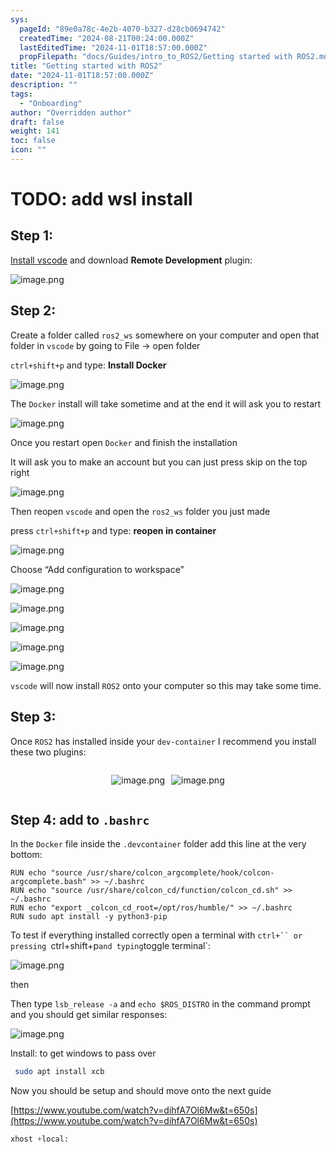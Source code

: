 ```yaml
---
sys:
  pageId: "89e0a78c-4e2b-4070-b327-d28cb0694742"
  createdTime: "2024-08-21T00:24:00.000Z"
  lastEditedTime: "2024-11-01T18:57:00.000Z"
  propFilepath: "docs/Guides/intro_to_ROS2/Getting started with ROS2.md"
title: "Getting started with ROS2"
date: "2024-11-01T18:57:00.000Z"
description: ""
tags:
  - "Onboarding"
author: "Overridden author"
draft: false
weight: 141
toc: false
icon: ""
---
```


# TODO: add wsl install

## Step 1:

[Install vscode](https://code.visualstudio.com/download) and download **Remote Development** plugin:

![image.png](https://prod-files-secure.s3.us-west-2.amazonaws.com/d518164a-d88e-44d1-a4ee-3adb3bd8bce0/efb52993-1881-4a40-b95e-6f020334f022/image.png?X-Amz-Algorithm=AWS4-HMAC-SHA256&X-Amz-Content-Sha256=UNSIGNED-PAYLOAD&X-Amz-Credential=ASIAZI2LB4667GE7T7F7%2F20250221%2Fus-west-2%2Fs3%2Faws4_request&X-Amz-Date=20250221T021036Z&X-Amz-Expires=3600&X-Amz-Security-Token=IQoJb3JpZ2luX2VjEKD%2F%2F%2F%2F%2F%2F%2F%2F%2F%2FwEaCXVzLXdlc3QtMiJHMEUCIQDLw3KhVhuSQVbDLYBMEBkXC%2B2yX6tm5NIONA%2BmHBxWPwIgYKly12P2kA1zuHcBGfIHtYbj2Py9cYsBIQgbYg4MPk8qiAQIyf%2F%2F%2F%2F%2F%2F%2F%2F%2F%2FARAAGgw2Mzc0MjMxODM4MDUiDA85rrZ%2FvtLQvh0ouSrcA7Qqri5kHcnYY%2BsksrgYn4ZYOD2o6ZWGfVZPou%2BZCsWrvv4ZXUorOqjqjKFQHtJ407QODxVbziSvHiFKni%2BUyGK%2FsuyTE20Lv%2Bt3mzjX8nlcX748JKmVAev%2FowwOORya0N1Pzsqs7VVCgAjtERg4T3%2FtC2LqRcCP18YJHjjKvDAz5EguambbgXwtNkeCGCp%2BxNDtUgHpr%2BtSdaBmRkZ0aJrl27cF%2Fm5LlfVxWKr9auvF2DaNhG3lxJYWrPcRt1H7BlECOHBmsdCL8Zx3c7mEpEsRnjJdJvS7TVL6BB6OsZLIMEQTMM7Vv2F69V3zkabl7YCaBVoJ2B%2FjL7rnmAutWLrg3QLhMwdjmLFBXR4dab99GG4GlLr5QpZvMvHkqmsff%2BntCWLUJVV5TnJnJiDJDnlYf2aZszmPomsZErIcSGo6LyEYOGnFj8ieqcHZn7AnYvRJm0EHmYM9s%2FQQ5UP8BcXf8iBweRaYZyLyoGWA7iWWGQVLOzdG%2BjanW4QJa%2BEFIgqO8ladbHzTsNFHSiCa7viT%2BKry9XDvDvLrMG7zfIVbuL9PpRr1tNtMdRqOH%2FUoPeTH9SMgOOLxZYl00bV8hWdFltwCIMWARS4iq7WqUlLampl%2FQJCTfYfxANgTMJWF370GOqUBhoQNnVp5Q2%2BO%2FQpST8ZUfa7o3DqhugdiMKoQcB66ZCeHqTC1vua7nwDCEmK5h4gri0li50yisWAq297Itc%2BDqnYzgBy50JvOr6EasUeewUdECd01%2FRLvDFWX7rT4fhQgvrUoqoe%2FKCMlRsHiVoknXTsPbNMXsYW7Qusd0JxK1Ya4Ge39%2FkaBZhDOgl%2BIjntCsD5RYQK1QWj9JfDUwikc0tkYGAfI&X-Amz-Signature=445a1459e500e088538f5616bc5d4bbc34055821cd5e0710e64a5da3fe366daa&X-Amz-SignedHeaders=host&x-id=GetObject)

## Step 2:

Create a folder called `ros2_ws` somewhere on your computer and open that folder in `vscode` by going to File → open folder 

`ctrl+shift+p` and type: **Install Docker**

![image.png](https://prod-files-secure.s3.us-west-2.amazonaws.com/d518164a-d88e-44d1-a4ee-3adb3bd8bce0/2269dc0e-1cd5-47ff-bceb-c04ad9b2eab0/image.png?X-Amz-Algorithm=AWS4-HMAC-SHA256&X-Amz-Content-Sha256=UNSIGNED-PAYLOAD&X-Amz-Credential=ASIAZI2LB4667GE7T7F7%2F20250221%2Fus-west-2%2Fs3%2Faws4_request&X-Amz-Date=20250221T021036Z&X-Amz-Expires=3600&X-Amz-Security-Token=IQoJb3JpZ2luX2VjEKD%2F%2F%2F%2F%2F%2F%2F%2F%2F%2FwEaCXVzLXdlc3QtMiJHMEUCIQDLw3KhVhuSQVbDLYBMEBkXC%2B2yX6tm5NIONA%2BmHBxWPwIgYKly12P2kA1zuHcBGfIHtYbj2Py9cYsBIQgbYg4MPk8qiAQIyf%2F%2F%2F%2F%2F%2F%2F%2F%2F%2FARAAGgw2Mzc0MjMxODM4MDUiDA85rrZ%2FvtLQvh0ouSrcA7Qqri5kHcnYY%2BsksrgYn4ZYOD2o6ZWGfVZPou%2BZCsWrvv4ZXUorOqjqjKFQHtJ407QODxVbziSvHiFKni%2BUyGK%2FsuyTE20Lv%2Bt3mzjX8nlcX748JKmVAev%2FowwOORya0N1Pzsqs7VVCgAjtERg4T3%2FtC2LqRcCP18YJHjjKvDAz5EguambbgXwtNkeCGCp%2BxNDtUgHpr%2BtSdaBmRkZ0aJrl27cF%2Fm5LlfVxWKr9auvF2DaNhG3lxJYWrPcRt1H7BlECOHBmsdCL8Zx3c7mEpEsRnjJdJvS7TVL6BB6OsZLIMEQTMM7Vv2F69V3zkabl7YCaBVoJ2B%2FjL7rnmAutWLrg3QLhMwdjmLFBXR4dab99GG4GlLr5QpZvMvHkqmsff%2BntCWLUJVV5TnJnJiDJDnlYf2aZszmPomsZErIcSGo6LyEYOGnFj8ieqcHZn7AnYvRJm0EHmYM9s%2FQQ5UP8BcXf8iBweRaYZyLyoGWA7iWWGQVLOzdG%2BjanW4QJa%2BEFIgqO8ladbHzTsNFHSiCa7viT%2BKry9XDvDvLrMG7zfIVbuL9PpRr1tNtMdRqOH%2FUoPeTH9SMgOOLxZYl00bV8hWdFltwCIMWARS4iq7WqUlLampl%2FQJCTfYfxANgTMJWF370GOqUBhoQNnVp5Q2%2BO%2FQpST8ZUfa7o3DqhugdiMKoQcB66ZCeHqTC1vua7nwDCEmK5h4gri0li50yisWAq297Itc%2BDqnYzgBy50JvOr6EasUeewUdECd01%2FRLvDFWX7rT4fhQgvrUoqoe%2FKCMlRsHiVoknXTsPbNMXsYW7Qusd0JxK1Ya4Ge39%2FkaBZhDOgl%2BIjntCsD5RYQK1QWj9JfDUwikc0tkYGAfI&X-Amz-Signature=f4c78409759fe85b137c8c9a684145d603c8f0b1ea86ba0586a2ed1b4df3da32&X-Amz-SignedHeaders=host&x-id=GetObject)

The `Docker` install will take sometime and at the end it will ask you to restart

![image.png](https://prod-files-secure.s3.us-west-2.amazonaws.com/d518164a-d88e-44d1-a4ee-3adb3bd8bce0/ed233f78-be33-4b1f-b89c-9c346c0e961e/image.png?X-Amz-Algorithm=AWS4-HMAC-SHA256&X-Amz-Content-Sha256=UNSIGNED-PAYLOAD&X-Amz-Credential=ASIAZI2LB4667GE7T7F7%2F20250221%2Fus-west-2%2Fs3%2Faws4_request&X-Amz-Date=20250221T021036Z&X-Amz-Expires=3600&X-Amz-Security-Token=IQoJb3JpZ2luX2VjEKD%2F%2F%2F%2F%2F%2F%2F%2F%2F%2FwEaCXVzLXdlc3QtMiJHMEUCIQDLw3KhVhuSQVbDLYBMEBkXC%2B2yX6tm5NIONA%2BmHBxWPwIgYKly12P2kA1zuHcBGfIHtYbj2Py9cYsBIQgbYg4MPk8qiAQIyf%2F%2F%2F%2F%2F%2F%2F%2F%2F%2FARAAGgw2Mzc0MjMxODM4MDUiDA85rrZ%2FvtLQvh0ouSrcA7Qqri5kHcnYY%2BsksrgYn4ZYOD2o6ZWGfVZPou%2BZCsWrvv4ZXUorOqjqjKFQHtJ407QODxVbziSvHiFKni%2BUyGK%2FsuyTE20Lv%2Bt3mzjX8nlcX748JKmVAev%2FowwOORya0N1Pzsqs7VVCgAjtERg4T3%2FtC2LqRcCP18YJHjjKvDAz5EguambbgXwtNkeCGCp%2BxNDtUgHpr%2BtSdaBmRkZ0aJrl27cF%2Fm5LlfVxWKr9auvF2DaNhG3lxJYWrPcRt1H7BlECOHBmsdCL8Zx3c7mEpEsRnjJdJvS7TVL6BB6OsZLIMEQTMM7Vv2F69V3zkabl7YCaBVoJ2B%2FjL7rnmAutWLrg3QLhMwdjmLFBXR4dab99GG4GlLr5QpZvMvHkqmsff%2BntCWLUJVV5TnJnJiDJDnlYf2aZszmPomsZErIcSGo6LyEYOGnFj8ieqcHZn7AnYvRJm0EHmYM9s%2FQQ5UP8BcXf8iBweRaYZyLyoGWA7iWWGQVLOzdG%2BjanW4QJa%2BEFIgqO8ladbHzTsNFHSiCa7viT%2BKry9XDvDvLrMG7zfIVbuL9PpRr1tNtMdRqOH%2FUoPeTH9SMgOOLxZYl00bV8hWdFltwCIMWARS4iq7WqUlLampl%2FQJCTfYfxANgTMJWF370GOqUBhoQNnVp5Q2%2BO%2FQpST8ZUfa7o3DqhugdiMKoQcB66ZCeHqTC1vua7nwDCEmK5h4gri0li50yisWAq297Itc%2BDqnYzgBy50JvOr6EasUeewUdECd01%2FRLvDFWX7rT4fhQgvrUoqoe%2FKCMlRsHiVoknXTsPbNMXsYW7Qusd0JxK1Ya4Ge39%2FkaBZhDOgl%2BIjntCsD5RYQK1QWj9JfDUwikc0tkYGAfI&X-Amz-Signature=e03e95d20cade222c1ae4aa2a40b217b13669a7d910bfcb5bdaf617cedc1408c&X-Amz-SignedHeaders=host&x-id=GetObject)

Once you restart open `Docker` and finish the installation

It will ask you to make an account but you can just press skip on the top right

![image.png](https://prod-files-secure.s3.us-west-2.amazonaws.com/d518164a-d88e-44d1-a4ee-3adb3bd8bce0/21010ad9-1659-4fd9-9f59-9932a09b2a3d/image.png?X-Amz-Algorithm=AWS4-HMAC-SHA256&X-Amz-Content-Sha256=UNSIGNED-PAYLOAD&X-Amz-Credential=ASIAZI2LB4667GE7T7F7%2F20250221%2Fus-west-2%2Fs3%2Faws4_request&X-Amz-Date=20250221T021036Z&X-Amz-Expires=3600&X-Amz-Security-Token=IQoJb3JpZ2luX2VjEKD%2F%2F%2F%2F%2F%2F%2F%2F%2F%2FwEaCXVzLXdlc3QtMiJHMEUCIQDLw3KhVhuSQVbDLYBMEBkXC%2B2yX6tm5NIONA%2BmHBxWPwIgYKly12P2kA1zuHcBGfIHtYbj2Py9cYsBIQgbYg4MPk8qiAQIyf%2F%2F%2F%2F%2F%2F%2F%2F%2F%2FARAAGgw2Mzc0MjMxODM4MDUiDA85rrZ%2FvtLQvh0ouSrcA7Qqri5kHcnYY%2BsksrgYn4ZYOD2o6ZWGfVZPou%2BZCsWrvv4ZXUorOqjqjKFQHtJ407QODxVbziSvHiFKni%2BUyGK%2FsuyTE20Lv%2Bt3mzjX8nlcX748JKmVAev%2FowwOORya0N1Pzsqs7VVCgAjtERg4T3%2FtC2LqRcCP18YJHjjKvDAz5EguambbgXwtNkeCGCp%2BxNDtUgHpr%2BtSdaBmRkZ0aJrl27cF%2Fm5LlfVxWKr9auvF2DaNhG3lxJYWrPcRt1H7BlECOHBmsdCL8Zx3c7mEpEsRnjJdJvS7TVL6BB6OsZLIMEQTMM7Vv2F69V3zkabl7YCaBVoJ2B%2FjL7rnmAutWLrg3QLhMwdjmLFBXR4dab99GG4GlLr5QpZvMvHkqmsff%2BntCWLUJVV5TnJnJiDJDnlYf2aZszmPomsZErIcSGo6LyEYOGnFj8ieqcHZn7AnYvRJm0EHmYM9s%2FQQ5UP8BcXf8iBweRaYZyLyoGWA7iWWGQVLOzdG%2BjanW4QJa%2BEFIgqO8ladbHzTsNFHSiCa7viT%2BKry9XDvDvLrMG7zfIVbuL9PpRr1tNtMdRqOH%2FUoPeTH9SMgOOLxZYl00bV8hWdFltwCIMWARS4iq7WqUlLampl%2FQJCTfYfxANgTMJWF370GOqUBhoQNnVp5Q2%2BO%2FQpST8ZUfa7o3DqhugdiMKoQcB66ZCeHqTC1vua7nwDCEmK5h4gri0li50yisWAq297Itc%2BDqnYzgBy50JvOr6EasUeewUdECd01%2FRLvDFWX7rT4fhQgvrUoqoe%2FKCMlRsHiVoknXTsPbNMXsYW7Qusd0JxK1Ya4Ge39%2FkaBZhDOgl%2BIjntCsD5RYQK1QWj9JfDUwikc0tkYGAfI&X-Amz-Signature=ea8dd2f75ad86b07df45c6652be36964840fd296675e8abdd237bbf449edb0e5&X-Amz-SignedHeaders=host&x-id=GetObject)

Then reopen `vscode` and open the `ros2_ws` folder you just made

press `ctrl+shift+p` and type: **reopen in container**

![image.png](https://prod-files-secure.s3.us-west-2.amazonaws.com/d518164a-d88e-44d1-a4ee-3adb3bd8bce0/4e93b8c2-41ad-488c-8095-c74205196118/image.png?X-Amz-Algorithm=AWS4-HMAC-SHA256&X-Amz-Content-Sha256=UNSIGNED-PAYLOAD&X-Amz-Credential=ASIAZI2LB4667GE7T7F7%2F20250221%2Fus-west-2%2Fs3%2Faws4_request&X-Amz-Date=20250221T021036Z&X-Amz-Expires=3600&X-Amz-Security-Token=IQoJb3JpZ2luX2VjEKD%2F%2F%2F%2F%2F%2F%2F%2F%2F%2FwEaCXVzLXdlc3QtMiJHMEUCIQDLw3KhVhuSQVbDLYBMEBkXC%2B2yX6tm5NIONA%2BmHBxWPwIgYKly12P2kA1zuHcBGfIHtYbj2Py9cYsBIQgbYg4MPk8qiAQIyf%2F%2F%2F%2F%2F%2F%2F%2F%2F%2FARAAGgw2Mzc0MjMxODM4MDUiDA85rrZ%2FvtLQvh0ouSrcA7Qqri5kHcnYY%2BsksrgYn4ZYOD2o6ZWGfVZPou%2BZCsWrvv4ZXUorOqjqjKFQHtJ407QODxVbziSvHiFKni%2BUyGK%2FsuyTE20Lv%2Bt3mzjX8nlcX748JKmVAev%2FowwOORya0N1Pzsqs7VVCgAjtERg4T3%2FtC2LqRcCP18YJHjjKvDAz5EguambbgXwtNkeCGCp%2BxNDtUgHpr%2BtSdaBmRkZ0aJrl27cF%2Fm5LlfVxWKr9auvF2DaNhG3lxJYWrPcRt1H7BlECOHBmsdCL8Zx3c7mEpEsRnjJdJvS7TVL6BB6OsZLIMEQTMM7Vv2F69V3zkabl7YCaBVoJ2B%2FjL7rnmAutWLrg3QLhMwdjmLFBXR4dab99GG4GlLr5QpZvMvHkqmsff%2BntCWLUJVV5TnJnJiDJDnlYf2aZszmPomsZErIcSGo6LyEYOGnFj8ieqcHZn7AnYvRJm0EHmYM9s%2FQQ5UP8BcXf8iBweRaYZyLyoGWA7iWWGQVLOzdG%2BjanW4QJa%2BEFIgqO8ladbHzTsNFHSiCa7viT%2BKry9XDvDvLrMG7zfIVbuL9PpRr1tNtMdRqOH%2FUoPeTH9SMgOOLxZYl00bV8hWdFltwCIMWARS4iq7WqUlLampl%2FQJCTfYfxANgTMJWF370GOqUBhoQNnVp5Q2%2BO%2FQpST8ZUfa7o3DqhugdiMKoQcB66ZCeHqTC1vua7nwDCEmK5h4gri0li50yisWAq297Itc%2BDqnYzgBy50JvOr6EasUeewUdECd01%2FRLvDFWX7rT4fhQgvrUoqoe%2FKCMlRsHiVoknXTsPbNMXsYW7Qusd0JxK1Ya4Ge39%2FkaBZhDOgl%2BIjntCsD5RYQK1QWj9JfDUwikc0tkYGAfI&X-Amz-Signature=4b14b6ae80fdebe1b81d970125198e5abac8c4c4e2191c8d0bb3447fc6e2f134&X-Amz-SignedHeaders=host&x-id=GetObject)

Choose “Add configuration to workspace”

![image.png](https://prod-files-secure.s3.us-west-2.amazonaws.com/d518164a-d88e-44d1-a4ee-3adb3bd8bce0/9560b282-5060-4989-ba37-97e7b2c22476/image.png?X-Amz-Algorithm=AWS4-HMAC-SHA256&X-Amz-Content-Sha256=UNSIGNED-PAYLOAD&X-Amz-Credential=ASIAZI2LB4667GE7T7F7%2F20250221%2Fus-west-2%2Fs3%2Faws4_request&X-Amz-Date=20250221T021036Z&X-Amz-Expires=3600&X-Amz-Security-Token=IQoJb3JpZ2luX2VjEKD%2F%2F%2F%2F%2F%2F%2F%2F%2F%2FwEaCXVzLXdlc3QtMiJHMEUCIQDLw3KhVhuSQVbDLYBMEBkXC%2B2yX6tm5NIONA%2BmHBxWPwIgYKly12P2kA1zuHcBGfIHtYbj2Py9cYsBIQgbYg4MPk8qiAQIyf%2F%2F%2F%2F%2F%2F%2F%2F%2F%2FARAAGgw2Mzc0MjMxODM4MDUiDA85rrZ%2FvtLQvh0ouSrcA7Qqri5kHcnYY%2BsksrgYn4ZYOD2o6ZWGfVZPou%2BZCsWrvv4ZXUorOqjqjKFQHtJ407QODxVbziSvHiFKni%2BUyGK%2FsuyTE20Lv%2Bt3mzjX8nlcX748JKmVAev%2FowwOORya0N1Pzsqs7VVCgAjtERg4T3%2FtC2LqRcCP18YJHjjKvDAz5EguambbgXwtNkeCGCp%2BxNDtUgHpr%2BtSdaBmRkZ0aJrl27cF%2Fm5LlfVxWKr9auvF2DaNhG3lxJYWrPcRt1H7BlECOHBmsdCL8Zx3c7mEpEsRnjJdJvS7TVL6BB6OsZLIMEQTMM7Vv2F69V3zkabl7YCaBVoJ2B%2FjL7rnmAutWLrg3QLhMwdjmLFBXR4dab99GG4GlLr5QpZvMvHkqmsff%2BntCWLUJVV5TnJnJiDJDnlYf2aZszmPomsZErIcSGo6LyEYOGnFj8ieqcHZn7AnYvRJm0EHmYM9s%2FQQ5UP8BcXf8iBweRaYZyLyoGWA7iWWGQVLOzdG%2BjanW4QJa%2BEFIgqO8ladbHzTsNFHSiCa7viT%2BKry9XDvDvLrMG7zfIVbuL9PpRr1tNtMdRqOH%2FUoPeTH9SMgOOLxZYl00bV8hWdFltwCIMWARS4iq7WqUlLampl%2FQJCTfYfxANgTMJWF370GOqUBhoQNnVp5Q2%2BO%2FQpST8ZUfa7o3DqhugdiMKoQcB66ZCeHqTC1vua7nwDCEmK5h4gri0li50yisWAq297Itc%2BDqnYzgBy50JvOr6EasUeewUdECd01%2FRLvDFWX7rT4fhQgvrUoqoe%2FKCMlRsHiVoknXTsPbNMXsYW7Qusd0JxK1Ya4Ge39%2FkaBZhDOgl%2BIjntCsD5RYQK1QWj9JfDUwikc0tkYGAfI&X-Amz-Signature=ac0bb975073a270b530ae11c3bbf0d837595e5845a8c0ba1f95decc4a5bf5d11&X-Amz-SignedHeaders=host&x-id=GetObject)

![image.png](https://prod-files-secure.s3.us-west-2.amazonaws.com/d518164a-d88e-44d1-a4ee-3adb3bd8bce0/2ee63f81-886b-48e8-a553-dc6e5eac99e4/image.png?X-Amz-Algorithm=AWS4-HMAC-SHA256&X-Amz-Content-Sha256=UNSIGNED-PAYLOAD&X-Amz-Credential=ASIAZI2LB4667GE7T7F7%2F20250221%2Fus-west-2%2Fs3%2Faws4_request&X-Amz-Date=20250221T021036Z&X-Amz-Expires=3600&X-Amz-Security-Token=IQoJb3JpZ2luX2VjEKD%2F%2F%2F%2F%2F%2F%2F%2F%2F%2FwEaCXVzLXdlc3QtMiJHMEUCIQDLw3KhVhuSQVbDLYBMEBkXC%2B2yX6tm5NIONA%2BmHBxWPwIgYKly12P2kA1zuHcBGfIHtYbj2Py9cYsBIQgbYg4MPk8qiAQIyf%2F%2F%2F%2F%2F%2F%2F%2F%2F%2FARAAGgw2Mzc0MjMxODM4MDUiDA85rrZ%2FvtLQvh0ouSrcA7Qqri5kHcnYY%2BsksrgYn4ZYOD2o6ZWGfVZPou%2BZCsWrvv4ZXUorOqjqjKFQHtJ407QODxVbziSvHiFKni%2BUyGK%2FsuyTE20Lv%2Bt3mzjX8nlcX748JKmVAev%2FowwOORya0N1Pzsqs7VVCgAjtERg4T3%2FtC2LqRcCP18YJHjjKvDAz5EguambbgXwtNkeCGCp%2BxNDtUgHpr%2BtSdaBmRkZ0aJrl27cF%2Fm5LlfVxWKr9auvF2DaNhG3lxJYWrPcRt1H7BlECOHBmsdCL8Zx3c7mEpEsRnjJdJvS7TVL6BB6OsZLIMEQTMM7Vv2F69V3zkabl7YCaBVoJ2B%2FjL7rnmAutWLrg3QLhMwdjmLFBXR4dab99GG4GlLr5QpZvMvHkqmsff%2BntCWLUJVV5TnJnJiDJDnlYf2aZszmPomsZErIcSGo6LyEYOGnFj8ieqcHZn7AnYvRJm0EHmYM9s%2FQQ5UP8BcXf8iBweRaYZyLyoGWA7iWWGQVLOzdG%2BjanW4QJa%2BEFIgqO8ladbHzTsNFHSiCa7viT%2BKry9XDvDvLrMG7zfIVbuL9PpRr1tNtMdRqOH%2FUoPeTH9SMgOOLxZYl00bV8hWdFltwCIMWARS4iq7WqUlLampl%2FQJCTfYfxANgTMJWF370GOqUBhoQNnVp5Q2%2BO%2FQpST8ZUfa7o3DqhugdiMKoQcB66ZCeHqTC1vua7nwDCEmK5h4gri0li50yisWAq297Itc%2BDqnYzgBy50JvOr6EasUeewUdECd01%2FRLvDFWX7rT4fhQgvrUoqoe%2FKCMlRsHiVoknXTsPbNMXsYW7Qusd0JxK1Ya4Ge39%2FkaBZhDOgl%2BIjntCsD5RYQK1QWj9JfDUwikc0tkYGAfI&X-Amz-Signature=a4002bd5fd97153d5972c812e318d64a33e3fa2a0d1ff4b3356a802eea5e4574&X-Amz-SignedHeaders=host&x-id=GetObject)

![image.png](https://prod-files-secure.s3.us-west-2.amazonaws.com/d518164a-d88e-44d1-a4ee-3adb3bd8bce0/ae1580b2-b048-407e-aed9-b584224a7a04/image.png?X-Amz-Algorithm=AWS4-HMAC-SHA256&X-Amz-Content-Sha256=UNSIGNED-PAYLOAD&X-Amz-Credential=ASIAZI2LB4667GE7T7F7%2F20250221%2Fus-west-2%2Fs3%2Faws4_request&X-Amz-Date=20250221T021036Z&X-Amz-Expires=3600&X-Amz-Security-Token=IQoJb3JpZ2luX2VjEKD%2F%2F%2F%2F%2F%2F%2F%2F%2F%2FwEaCXVzLXdlc3QtMiJHMEUCIQDLw3KhVhuSQVbDLYBMEBkXC%2B2yX6tm5NIONA%2BmHBxWPwIgYKly12P2kA1zuHcBGfIHtYbj2Py9cYsBIQgbYg4MPk8qiAQIyf%2F%2F%2F%2F%2F%2F%2F%2F%2F%2FARAAGgw2Mzc0MjMxODM4MDUiDA85rrZ%2FvtLQvh0ouSrcA7Qqri5kHcnYY%2BsksrgYn4ZYOD2o6ZWGfVZPou%2BZCsWrvv4ZXUorOqjqjKFQHtJ407QODxVbziSvHiFKni%2BUyGK%2FsuyTE20Lv%2Bt3mzjX8nlcX748JKmVAev%2FowwOORya0N1Pzsqs7VVCgAjtERg4T3%2FtC2LqRcCP18YJHjjKvDAz5EguambbgXwtNkeCGCp%2BxNDtUgHpr%2BtSdaBmRkZ0aJrl27cF%2Fm5LlfVxWKr9auvF2DaNhG3lxJYWrPcRt1H7BlECOHBmsdCL8Zx3c7mEpEsRnjJdJvS7TVL6BB6OsZLIMEQTMM7Vv2F69V3zkabl7YCaBVoJ2B%2FjL7rnmAutWLrg3QLhMwdjmLFBXR4dab99GG4GlLr5QpZvMvHkqmsff%2BntCWLUJVV5TnJnJiDJDnlYf2aZszmPomsZErIcSGo6LyEYOGnFj8ieqcHZn7AnYvRJm0EHmYM9s%2FQQ5UP8BcXf8iBweRaYZyLyoGWA7iWWGQVLOzdG%2BjanW4QJa%2BEFIgqO8ladbHzTsNFHSiCa7viT%2BKry9XDvDvLrMG7zfIVbuL9PpRr1tNtMdRqOH%2FUoPeTH9SMgOOLxZYl00bV8hWdFltwCIMWARS4iq7WqUlLampl%2FQJCTfYfxANgTMJWF370GOqUBhoQNnVp5Q2%2BO%2FQpST8ZUfa7o3DqhugdiMKoQcB66ZCeHqTC1vua7nwDCEmK5h4gri0li50yisWAq297Itc%2BDqnYzgBy50JvOr6EasUeewUdECd01%2FRLvDFWX7rT4fhQgvrUoqoe%2FKCMlRsHiVoknXTsPbNMXsYW7Qusd0JxK1Ya4Ge39%2FkaBZhDOgl%2BIjntCsD5RYQK1QWj9JfDUwikc0tkYGAfI&X-Amz-Signature=2262e257743020f730b05bab149dc716886e264c45310de9998e77fe63c19b53&X-Amz-SignedHeaders=host&x-id=GetObject)

![image.png](https://prod-files-secure.s3.us-west-2.amazonaws.com/d518164a-d88e-44d1-a4ee-3adb3bd8bce0/53255b28-f75e-430f-b9e3-c0ac8577e42b/image.png?X-Amz-Algorithm=AWS4-HMAC-SHA256&X-Amz-Content-Sha256=UNSIGNED-PAYLOAD&X-Amz-Credential=ASIAZI2LB4667GE7T7F7%2F20250221%2Fus-west-2%2Fs3%2Faws4_request&X-Amz-Date=20250221T021036Z&X-Amz-Expires=3600&X-Amz-Security-Token=IQoJb3JpZ2luX2VjEKD%2F%2F%2F%2F%2F%2F%2F%2F%2F%2FwEaCXVzLXdlc3QtMiJHMEUCIQDLw3KhVhuSQVbDLYBMEBkXC%2B2yX6tm5NIONA%2BmHBxWPwIgYKly12P2kA1zuHcBGfIHtYbj2Py9cYsBIQgbYg4MPk8qiAQIyf%2F%2F%2F%2F%2F%2F%2F%2F%2F%2FARAAGgw2Mzc0MjMxODM4MDUiDA85rrZ%2FvtLQvh0ouSrcA7Qqri5kHcnYY%2BsksrgYn4ZYOD2o6ZWGfVZPou%2BZCsWrvv4ZXUorOqjqjKFQHtJ407QODxVbziSvHiFKni%2BUyGK%2FsuyTE20Lv%2Bt3mzjX8nlcX748JKmVAev%2FowwOORya0N1Pzsqs7VVCgAjtERg4T3%2FtC2LqRcCP18YJHjjKvDAz5EguambbgXwtNkeCGCp%2BxNDtUgHpr%2BtSdaBmRkZ0aJrl27cF%2Fm5LlfVxWKr9auvF2DaNhG3lxJYWrPcRt1H7BlECOHBmsdCL8Zx3c7mEpEsRnjJdJvS7TVL6BB6OsZLIMEQTMM7Vv2F69V3zkabl7YCaBVoJ2B%2FjL7rnmAutWLrg3QLhMwdjmLFBXR4dab99GG4GlLr5QpZvMvHkqmsff%2BntCWLUJVV5TnJnJiDJDnlYf2aZszmPomsZErIcSGo6LyEYOGnFj8ieqcHZn7AnYvRJm0EHmYM9s%2FQQ5UP8BcXf8iBweRaYZyLyoGWA7iWWGQVLOzdG%2BjanW4QJa%2BEFIgqO8ladbHzTsNFHSiCa7viT%2BKry9XDvDvLrMG7zfIVbuL9PpRr1tNtMdRqOH%2FUoPeTH9SMgOOLxZYl00bV8hWdFltwCIMWARS4iq7WqUlLampl%2FQJCTfYfxANgTMJWF370GOqUBhoQNnVp5Q2%2BO%2FQpST8ZUfa7o3DqhugdiMKoQcB66ZCeHqTC1vua7nwDCEmK5h4gri0li50yisWAq297Itc%2BDqnYzgBy50JvOr6EasUeewUdECd01%2FRLvDFWX7rT4fhQgvrUoqoe%2FKCMlRsHiVoknXTsPbNMXsYW7Qusd0JxK1Ya4Ge39%2FkaBZhDOgl%2BIjntCsD5RYQK1QWj9JfDUwikc0tkYGAfI&X-Amz-Signature=d4054c953739b3aa734085dfb9632b067a53b5b938d60b80bbe646f0a087f23c&X-Amz-SignedHeaders=host&x-id=GetObject)

![image.png](https://prod-files-secure.s3.us-west-2.amazonaws.com/d518164a-d88e-44d1-a4ee-3adb3bd8bce0/7c562767-5af9-4ffb-97d1-327bcdf4ee00/image.png?X-Amz-Algorithm=AWS4-HMAC-SHA256&X-Amz-Content-Sha256=UNSIGNED-PAYLOAD&X-Amz-Credential=ASIAZI2LB4667GE7T7F7%2F20250221%2Fus-west-2%2Fs3%2Faws4_request&X-Amz-Date=20250221T021036Z&X-Amz-Expires=3600&X-Amz-Security-Token=IQoJb3JpZ2luX2VjEKD%2F%2F%2F%2F%2F%2F%2F%2F%2F%2FwEaCXVzLXdlc3QtMiJHMEUCIQDLw3KhVhuSQVbDLYBMEBkXC%2B2yX6tm5NIONA%2BmHBxWPwIgYKly12P2kA1zuHcBGfIHtYbj2Py9cYsBIQgbYg4MPk8qiAQIyf%2F%2F%2F%2F%2F%2F%2F%2F%2F%2FARAAGgw2Mzc0MjMxODM4MDUiDA85rrZ%2FvtLQvh0ouSrcA7Qqri5kHcnYY%2BsksrgYn4ZYOD2o6ZWGfVZPou%2BZCsWrvv4ZXUorOqjqjKFQHtJ407QODxVbziSvHiFKni%2BUyGK%2FsuyTE20Lv%2Bt3mzjX8nlcX748JKmVAev%2FowwOORya0N1Pzsqs7VVCgAjtERg4T3%2FtC2LqRcCP18YJHjjKvDAz5EguambbgXwtNkeCGCp%2BxNDtUgHpr%2BtSdaBmRkZ0aJrl27cF%2Fm5LlfVxWKr9auvF2DaNhG3lxJYWrPcRt1H7BlECOHBmsdCL8Zx3c7mEpEsRnjJdJvS7TVL6BB6OsZLIMEQTMM7Vv2F69V3zkabl7YCaBVoJ2B%2FjL7rnmAutWLrg3QLhMwdjmLFBXR4dab99GG4GlLr5QpZvMvHkqmsff%2BntCWLUJVV5TnJnJiDJDnlYf2aZszmPomsZErIcSGo6LyEYOGnFj8ieqcHZn7AnYvRJm0EHmYM9s%2FQQ5UP8BcXf8iBweRaYZyLyoGWA7iWWGQVLOzdG%2BjanW4QJa%2BEFIgqO8ladbHzTsNFHSiCa7viT%2BKry9XDvDvLrMG7zfIVbuL9PpRr1tNtMdRqOH%2FUoPeTH9SMgOOLxZYl00bV8hWdFltwCIMWARS4iq7WqUlLampl%2FQJCTfYfxANgTMJWF370GOqUBhoQNnVp5Q2%2BO%2FQpST8ZUfa7o3DqhugdiMKoQcB66ZCeHqTC1vua7nwDCEmK5h4gri0li50yisWAq297Itc%2BDqnYzgBy50JvOr6EasUeewUdECd01%2FRLvDFWX7rT4fhQgvrUoqoe%2FKCMlRsHiVoknXTsPbNMXsYW7Qusd0JxK1Ya4Ge39%2FkaBZhDOgl%2BIjntCsD5RYQK1QWj9JfDUwikc0tkYGAfI&X-Amz-Signature=7d940824bf6cfb40d546bd037d29db455ad5c88a2629729dbd2780b982620d14&X-Amz-SignedHeaders=host&x-id=GetObject)

`vscode` will now install `ROS2` onto your computer so this may take some time.

## Step 3:

Once `ROS2` has installed inside your `dev-container` I recommend you install these two plugins:

<div style="display: flex;flex-direction: row; column-gap:10px; max-width: 630px;justify-content: center;">
<div>

![image.png](https://prod-files-secure.s3.us-west-2.amazonaws.com/d518164a-d88e-44d1-a4ee-3adb3bd8bce0/3fc3d550-5a54-4ba1-ba6b-faa01cdb7369/image.png?X-Amz-Algorithm=AWS4-HMAC-SHA256&X-Amz-Content-Sha256=UNSIGNED-PAYLOAD&X-Amz-Credential=ASIAZI2LB4663N5LAZGA%2F20250221%2Fus-west-2%2Fs3%2Faws4_request&X-Amz-Date=20250221T021038Z&X-Amz-Expires=3600&X-Amz-Security-Token=IQoJb3JpZ2luX2VjEKD%2F%2F%2F%2F%2F%2F%2F%2F%2F%2FwEaCXVzLXdlc3QtMiJHMEUCIBGjmCXNEXDB6J0bOL53HaIS5Fowi%2B4MQlE8DHrBerLqAiEArsZMqQNL8hRn0XtgONB0fSjH7Mgc%2Feuh09ZIyRDz8K0qiAQIyf%2F%2F%2F%2F%2F%2F%2F%2F%2F%2FARAAGgw2Mzc0MjMxODM4MDUiDD4dEf9wICebCZASpCrcA6E%2BzNzCqVNCIlqwds3h2jo5BEWDLuPigiQ8%2B%2FOrlY52dC8GC5yMl8P6OGlPwz0qAshD4%2BkE61%2BnydIYTxfwoYFbqiqsZ21qGPagwxSmnWTO7cHDX3nvy4%2BTBZhXEDFKHdbO06eyU833s7keyw%2BVeA0oO8mSv1r7CMFHLnP5CXruIB%2F8hE5pIDdyQj5YYJspzfOSRWPbGfMyPu0xWOIMitkAOoaQkHsCktOx1ZIM2Bcl4iaXV3TUaMgEp2%2BXpQQyDZeshn%2BmLIz4VgHJdfmZzyLog%2FAC9B998Gbd6ItZIvp%2BLWiJMeL6sBUYzRLu0EF7RweGer4bPx1zsm3m89QKPuw1OIZX8LqembYUO5v8d36QWEMtdjYtZbRHu7IBKX9r8YDvTPSjtRgxCwji2%2FEKh%2FgTRvHQwNxS1XL535G%2BmwdNKR1t8lRS4%2BGAHxd8WDbkYi%2Bhv7kgbmmU%2FI6J7exym5qZA3dv2QNoz5q3P4t7uDesluoi%2FtdOzB7vMWD57Px6Cmux9YG3DJEXGLeX%2F2xMnfXJ9vLXnJJwIZ%2F1WjlCnX7iet%2F4JwbI5GYY2CQ3pwgYz8yhSL1HRhHU6UPM1uc6fWMdA%2BFW76QyE1mkoXtycZ%2B2odbtxBgQm7XQ6jiBMPqD370GOqUBWoVImziQKJYAP7HWqdIrurNRemuknL0sN%2B6Q2KChyPs%2BzlShqZG03u3NGs%2BnriTiU%2Bc1UBQVf9LERJe0tFLOjp5XmvFlMA14bsHwXYeF4v%2BWQI9vNTw6K7Hqp7FstYjlpZaY7alyncQ5aYp6QOU6HJU83oB6moXYK8ARxfObsXVfNagR4Bi7%2F6kmYzkHwKo%2Bc4%2F%2BPngtPyyGLU54ld8FxUNuOcJ9&X-Amz-Signature=05954433a2b572767be6e5f417dd9189d5dfa53522bf07abdef8761d5feaa327&X-Amz-SignedHeaders=host&x-id=GetObject)

</div>
<div>

![image.png](https://prod-files-secure.s3.us-west-2.amazonaws.com/d518164a-d88e-44d1-a4ee-3adb3bd8bce0/d994cc66-13c2-4093-a5a3-f84cf4601a82/image.png?X-Amz-Algorithm=AWS4-HMAC-SHA256&X-Amz-Content-Sha256=UNSIGNED-PAYLOAD&X-Amz-Credential=ASIAZI2LB466QJSBUCAH%2F20250221%2Fus-west-2%2Fs3%2Faws4_request&X-Amz-Date=20250221T021038Z&X-Amz-Expires=3600&X-Amz-Security-Token=IQoJb3JpZ2luX2VjEKD%2F%2F%2F%2F%2F%2F%2F%2F%2F%2FwEaCXVzLXdlc3QtMiJHMEUCIDudlom4sA6BS1zTaWeTCldW07%2Fg50i6RZe9e%2B6qK6b%2BAiEAofzNFOloYwEp3lp5Ri61i%2F0KQOP5zK%2BnBIbZQWpP4%2BIqiAQIyf%2F%2F%2F%2F%2F%2F%2F%2F%2F%2FARAAGgw2Mzc0MjMxODM4MDUiDGtbs9TdesazwyVisSrcA%2FxwGBhFkIyMq9yIeiJ5cExywg6VrVHEBbvreQABePg274U1lzLXOOuvgClqTZeAw36yCTMmgfNXeozHrVVNwQwFJdQQ9Ql2J458VS4nZVykvTXxPGEgk23n6q9vtFxJAmaXvpGK%2BwwsFlaYv3oEBTqRqfq579xvbd%2Bpx2cQFvClSllp6rU3Z6eVGiGgdjBNYWi4fmCfeGWLKlCzqf0frkKjQgmrBcpxn9qEAniEAHaIRMUzpnfuMSulsWLnBycbWy%2BThGqqn8ghzmby5gw5DuMohkjOwV30KxLhDPbxuq3K8TYhn6j9YfRjGHyylCfTsnuJ72mGdOMS26ik9Eb3gS8cvU%2BhtBQz1pPJJfopWa3aAnXngsK0eYGl%2BZuplNTpfhnYMcSIi%2F4gIDNeerkCL7WsFCPC0ePX3TLiobcTIcvrP9%2B0XK44t1NMMWYOzu0g73LA3uN88RcRytL8XPfCkpmbZkeFcoUDA56wfuEu25m2LQawGTS8%2BSm2RgvJb24aKTguQYw%2Bpb107lB1Uob9AYfRvP3l5z4vzSGhVBuDnawsp6LkqCRc7%2B%2FTUIfmTybPWGN9pSVHjYMd7RvARGsqauIjYbqhYJLp2nb6Dxg%2FKK51GTNptPV7dcEbYBCJMPaE370GOqUBlAPoKaB1KdYk8AE0N0aYnUx%2BAaBDwGZ8fAp%2FFkN81l8CiYy1kdms5JBO%2FUc1ppcD3e8O5%2BKy%2FOZPi7dLtl03TtnLeQzAcMQH6XHya%2BiQT5%2BCSmzn%2BdVhQKqAWMxHvcjZJkZ%2BO1AFZtZe9uqwd9%2F26IafBMfqA3%2FXxPZzcDza14%2B7uXYdXv8CWTItvbN7Qmcva%2FWGXp7QnpsTRi7ryEctxVBC%2FEoT&X-Amz-Signature=41bc6e3cccc6d68feec408a195a35607a4869b1f124365a24f011bebdb33a29c&X-Amz-SignedHeaders=host&x-id=GetObject)

</div>
</div>

## Step 4: add to `.bashrc`

In the `Docker` file inside the `.devcontainer` folder add this line at the very bottom: 

```docker
RUN echo "source /usr/share/colcon_argcomplete/hook/colcon-argcomplete.bash" >> ~/.bashrc
RUN echo "source /usr/share/colcon_cd/function/colcon_cd.sh" >> ~/.bashrc
RUN echo "export _colcon_cd_root=/opt/ros/humble/" >> ~/.bashrc
RUN sudo apt install -y python3-pip 
```

To test if everything installed correctly open a terminal with `ctrl+`` or pressing `ctrl+shift+p` and typing `toggle terminal`:

![image.png](https://prod-files-secure.s3.us-west-2.amazonaws.com/d518164a-d88e-44d1-a4ee-3adb3bd8bce0/6a4943d8-b04e-4c02-9a58-775f3384d1a5/image.png?X-Amz-Algorithm=AWS4-HMAC-SHA256&X-Amz-Content-Sha256=UNSIGNED-PAYLOAD&X-Amz-Credential=ASIAZI2LB4667GE7T7F7%2F20250221%2Fus-west-2%2Fs3%2Faws4_request&X-Amz-Date=20250221T021036Z&X-Amz-Expires=3600&X-Amz-Security-Token=IQoJb3JpZ2luX2VjEKD%2F%2F%2F%2F%2F%2F%2F%2F%2F%2FwEaCXVzLXdlc3QtMiJHMEUCIQDLw3KhVhuSQVbDLYBMEBkXC%2B2yX6tm5NIONA%2BmHBxWPwIgYKly12P2kA1zuHcBGfIHtYbj2Py9cYsBIQgbYg4MPk8qiAQIyf%2F%2F%2F%2F%2F%2F%2F%2F%2F%2FARAAGgw2Mzc0MjMxODM4MDUiDA85rrZ%2FvtLQvh0ouSrcA7Qqri5kHcnYY%2BsksrgYn4ZYOD2o6ZWGfVZPou%2BZCsWrvv4ZXUorOqjqjKFQHtJ407QODxVbziSvHiFKni%2BUyGK%2FsuyTE20Lv%2Bt3mzjX8nlcX748JKmVAev%2FowwOORya0N1Pzsqs7VVCgAjtERg4T3%2FtC2LqRcCP18YJHjjKvDAz5EguambbgXwtNkeCGCp%2BxNDtUgHpr%2BtSdaBmRkZ0aJrl27cF%2Fm5LlfVxWKr9auvF2DaNhG3lxJYWrPcRt1H7BlECOHBmsdCL8Zx3c7mEpEsRnjJdJvS7TVL6BB6OsZLIMEQTMM7Vv2F69V3zkabl7YCaBVoJ2B%2FjL7rnmAutWLrg3QLhMwdjmLFBXR4dab99GG4GlLr5QpZvMvHkqmsff%2BntCWLUJVV5TnJnJiDJDnlYf2aZszmPomsZErIcSGo6LyEYOGnFj8ieqcHZn7AnYvRJm0EHmYM9s%2FQQ5UP8BcXf8iBweRaYZyLyoGWA7iWWGQVLOzdG%2BjanW4QJa%2BEFIgqO8ladbHzTsNFHSiCa7viT%2BKry9XDvDvLrMG7zfIVbuL9PpRr1tNtMdRqOH%2FUoPeTH9SMgOOLxZYl00bV8hWdFltwCIMWARS4iq7WqUlLampl%2FQJCTfYfxANgTMJWF370GOqUBhoQNnVp5Q2%2BO%2FQpST8ZUfa7o3DqhugdiMKoQcB66ZCeHqTC1vua7nwDCEmK5h4gri0li50yisWAq297Itc%2BDqnYzgBy50JvOr6EasUeewUdECd01%2FRLvDFWX7rT4fhQgvrUoqoe%2FKCMlRsHiVoknXTsPbNMXsYW7Qusd0JxK1Ya4Ge39%2FkaBZhDOgl%2BIjntCsD5RYQK1QWj9JfDUwikc0tkYGAfI&X-Amz-Signature=ed85fdce40d4b24bd21d953cd31177584466add90769bfc70c82941896ae2312&X-Amz-SignedHeaders=host&x-id=GetObject)

then 

Then type `lsb_release -a` and `echo $ROS_DISTRO` in the command prompt and you should get similar responses:

![image.png](https://prod-files-secure.s3.us-west-2.amazonaws.com/d518164a-d88e-44d1-a4ee-3adb3bd8bce0/3e635dec-a805-4e85-8b9e-d000e5b71a4e/image.png?X-Amz-Algorithm=AWS4-HMAC-SHA256&X-Amz-Content-Sha256=UNSIGNED-PAYLOAD&X-Amz-Credential=ASIAZI2LB4667GE7T7F7%2F20250221%2Fus-west-2%2Fs3%2Faws4_request&X-Amz-Date=20250221T021036Z&X-Amz-Expires=3600&X-Amz-Security-Token=IQoJb3JpZ2luX2VjEKD%2F%2F%2F%2F%2F%2F%2F%2F%2F%2FwEaCXVzLXdlc3QtMiJHMEUCIQDLw3KhVhuSQVbDLYBMEBkXC%2B2yX6tm5NIONA%2BmHBxWPwIgYKly12P2kA1zuHcBGfIHtYbj2Py9cYsBIQgbYg4MPk8qiAQIyf%2F%2F%2F%2F%2F%2F%2F%2F%2F%2FARAAGgw2Mzc0MjMxODM4MDUiDA85rrZ%2FvtLQvh0ouSrcA7Qqri5kHcnYY%2BsksrgYn4ZYOD2o6ZWGfVZPou%2BZCsWrvv4ZXUorOqjqjKFQHtJ407QODxVbziSvHiFKni%2BUyGK%2FsuyTE20Lv%2Bt3mzjX8nlcX748JKmVAev%2FowwOORya0N1Pzsqs7VVCgAjtERg4T3%2FtC2LqRcCP18YJHjjKvDAz5EguambbgXwtNkeCGCp%2BxNDtUgHpr%2BtSdaBmRkZ0aJrl27cF%2Fm5LlfVxWKr9auvF2DaNhG3lxJYWrPcRt1H7BlECOHBmsdCL8Zx3c7mEpEsRnjJdJvS7TVL6BB6OsZLIMEQTMM7Vv2F69V3zkabl7YCaBVoJ2B%2FjL7rnmAutWLrg3QLhMwdjmLFBXR4dab99GG4GlLr5QpZvMvHkqmsff%2BntCWLUJVV5TnJnJiDJDnlYf2aZszmPomsZErIcSGo6LyEYOGnFj8ieqcHZn7AnYvRJm0EHmYM9s%2FQQ5UP8BcXf8iBweRaYZyLyoGWA7iWWGQVLOzdG%2BjanW4QJa%2BEFIgqO8ladbHzTsNFHSiCa7viT%2BKry9XDvDvLrMG7zfIVbuL9PpRr1tNtMdRqOH%2FUoPeTH9SMgOOLxZYl00bV8hWdFltwCIMWARS4iq7WqUlLampl%2FQJCTfYfxANgTMJWF370GOqUBhoQNnVp5Q2%2BO%2FQpST8ZUfa7o3DqhugdiMKoQcB66ZCeHqTC1vua7nwDCEmK5h4gri0li50yisWAq297Itc%2BDqnYzgBy50JvOr6EasUeewUdECd01%2FRLvDFWX7rT4fhQgvrUoqoe%2FKCMlRsHiVoknXTsPbNMXsYW7Qusd0JxK1Ya4Ge39%2FkaBZhDOgl%2BIjntCsD5RYQK1QWj9JfDUwikc0tkYGAfI&X-Amz-Signature=9cc1d1bccbe4e79e4c025436728a9c6f2ea4d4045b831c348943496517286925&X-Amz-SignedHeaders=host&x-id=GetObject)

Install:  to get windows to pass over

```bash
 sudo apt install xcb
```

Now you should be setup and should move onto the next guide 

[https://www.youtube.com/watch?v=dihfA7Ol6Mw&t=650s](https://www.youtube.com/watch?v=dihfA7Ol6Mw&t=650s)

```python
xhost +local:
```
